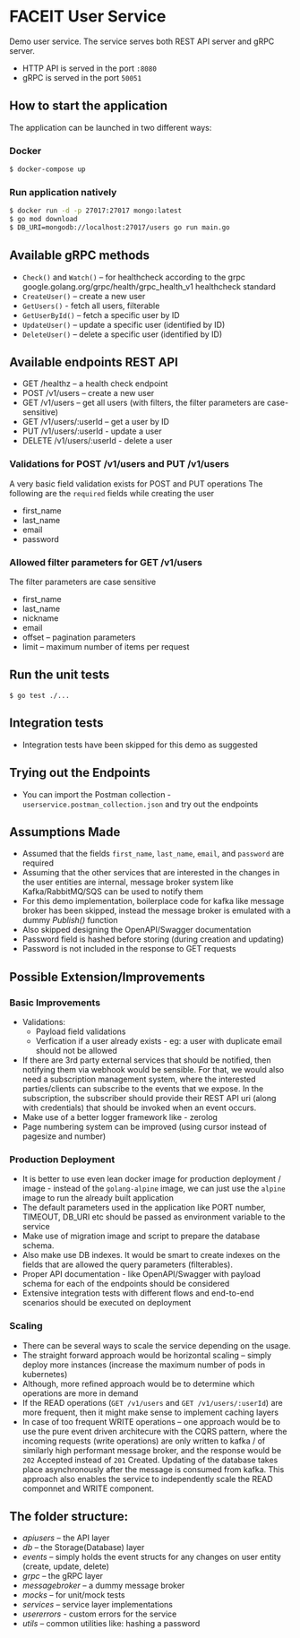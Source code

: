 # FACEIT User Service
Demo user service.
The service serves both REST API server and gRPC server.
- HTTP API is served in the port `:8080`
- gRPC is served in the port `50051`

## How to start the application
The application can be launched in two different ways:

### Docker
```bash
$ docker-compose up
```

### Run application natively
```bash
$ docker run -d -p 27017:27017 mongo:latest
$ go mod download
$ DB_URI=mongodb://localhost:27017/users go run main.go
```
## Available gRPC methods
 - `Check()` and `Watch()` – for healthcheck according to the grpc google.golang.org/grpc/health/grpc_health_v1 healthcheck standard
 - `CreateUser()` – create a new user
 - `GetUsers()` - fetch all users, filterable
 - `GetUserById()` – fetch a specific user by ID
 - `UpdateUser()` – update a specific user (identified by ID)
 - `DeleteUser()` – delete a specific user (identified by ID)

## Available endpoints REST API
 - GET /healthz – a health check endpoint
 - POST /v1/users – create a new user
 - GET /v1/users – get all users (with filters, the filter parameters are case-sensitive)
 - GET /v1/users/:userId – get a user by ID
 - PUT /v1/users/:userId - update a user
 - DELETE /v1/users/:userId - delete a user

### Validations for POST /v1/users and PUT /v1/users
A very basic field validation exists for POST and PUT operations
The following are the `required` fields while creating the user
 - first_name
 - last_name
 - email
 - password

### Allowed filter parameters for GET /v1/users
The filter parameters are case sensitive
 - first_name
 - last_name
 - nickname
 - email
 - offset – pagination parameters
 - limit – maximum number of items per request

## Run the unit tests
```
$ go test ./...
```

## Integration tests
- Integration tests have been skipped for this demo as suggested

## Trying out the Endpoints
- You can import the Postman collection - `userservice.postman_collection.json` and try out the endpoints

## Assumptions Made
- Assumed that the fields `first_name`, `last_name`, `email`, and `password` are required
- Assuming that the other services that are interested in the changes in the user entities are internal, message broker system like Kafka/RabbitMQ/SQS can be used to notify them
- For this demo implementation, boilerplace code for kafka like message broker has been skipped, instead the message broker is emulated with a dummy _Publish()_ function
- Also skipped designing the OpenAPI/Swagger documentation
- Password field is hashed before storing (during creation and updating)
- Password is not included in the response to GET requests

## Possible Extension/Improvements
### Basic Improvements
 - Validations:
    - Payload field validations
    - Verfication if a user already exists - eg: a user with duplicate email should not be allowed
 - If there are 3rd party external services that should be notified, then notifying them via webhook would be sensible. For that, we would also need a subscription management system, where the interested parties/clients can subscribe to the events that we expose. In the subscription, the subscriber should provide their REST API uri (along with credentials) that should be invoked when an event occurs.
 - Make use of a better logger framework like - zerolog
 - Page numbering system can be improved (using cursor instead of pagesize and number)

### Production Deployment
 - It is better to use even lean docker image for production deployment / image - instead of the `golang-alpine` image, we can just use the `alpine` image to run the already built application
 - The default parameters used in the application like PORT number, TIMEOUT, DB_URI etc should be passed as environment variable to the service
 - Make use of migration image and script to prepare the database schema.
 - Also make use DB indexes. It would be smart to create indexes on the fields that are allowed the query parameters (filterables).
 - Proper API documentation - like OpenAPI/Swagger with payload schema for each of the endpoints should be considered
 - Extensive integration tests with different flows and end-to-end scenarios should be executed on deployment

### Scaling
 - There can be several ways to scale the service depending on the usage.
 - The straight forward approach would be horizontal scaling – simply deploy more instances (increase the maximum number of pods in kubernetes)
 - Although, more refined approach would be to determine which operations are more in demand
 - If the READ operations (`GET /v1/users` and `GET /v1/users/:userId`) are more frequent, then it might make sense to implement caching layers
 - In case of too frequent WRITE operations – one approach would be to use the pure event driven architecure with the CQRS pattern, where the incoming requests (write operations) are only written to kafka / of similarly high performant message broker, and the response would be `202` Accepted instead of `201` Created. Updating of the database takes place asynchronously after the message is consumed from kafka. This approach also enables the service to  independently scale the READ componnet and WRITE component.

## The folder structure:
 - *apiusers* – the API layer
 - *db* – the Storage(Database) layer
 - *events* – simply holds the event structs for any changes on user entity (create, update, delete)
 - *grpc* – the gRPC layer
 - *messagebroker* – a dummy message broker
 - *mocks* – for unit/mock tests 
 - *services* – service layer implementations
 - *usererrors* - custom errors for the service
 - *utils* – common utilities like: hashing a password
